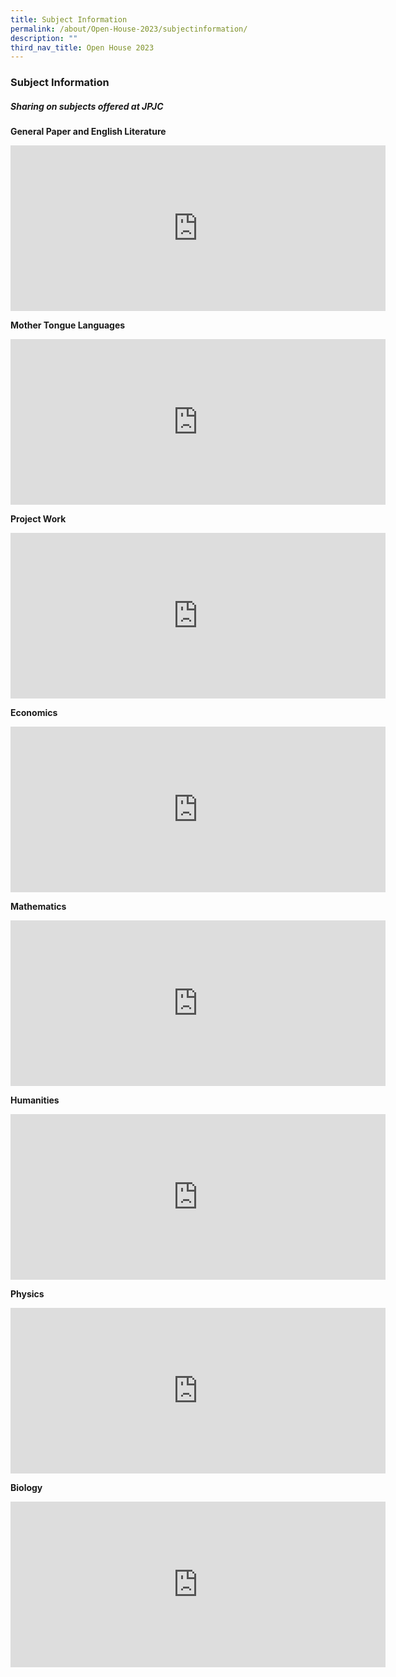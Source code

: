 ```yaml
---
title: Subject Information
permalink: /about/Open-House-2023/subjectinformation/
description: ""
third_nav_title: Open House 2023
---
```

<div align=justify>

<h3>Subject Information</h3>
<h5>Sharing on subjects offered at JPJC</h5>

<p><strong>General Paper and English Literature</strong></P>
<iframe width="600" height="265" src="https://www.youtube.com/embed/-zKQ1m1-kyc" title="#WhyJP Open House 2023 - General Paper" frameborder="0" allow="accelerometer; autoplay; clipboard-write; encrypted-media; gyroscope; picture-in-picture; web-share" allowfullscreen></iframe>

<p><strong>Mother Tongue Languages</strong></P>
<iframe width="600" height="265" src="https://www.youtube.com/embed/xSgEcsEWDCI" title="#WhyJP Open House 2023 - Mother Tongue Languages" frameborder="0" allow="accelerometer; autoplay; clipboard-write; encrypted-media; gyroscope; picture-in-picture; web-share" allowfullscreen></iframe>


<p><strong>Project Work</strong></P>
<iframe width="600" height="265" src="https://www.youtube.com/embed/ixVeRrOJP1E" title="#WhyJP Open House 2023 - Project Work" frameborder="0" allow="accelerometer; autoplay; clipboard-write; encrypted-media; gyroscope; picture-in-picture; web-share" allowfullscreen></iframe>

<p><strong>Economics</strong></P>
<iframe width="600" height="265" src="https://www.youtube.com/embed/k7tPf1Ik9Zo" title="#WhyJP Open House 2023 - Economics" frameborder="0" allow="accelerometer; autoplay; clipboard-write; encrypted-media; gyroscope; picture-in-picture; web-share" allowfullscreen></iframe>

<p><strong>Mathematics</strong></P>
<iframe width="600" height="265" src="https://www.youtube.com/embed/cfKTn5oCNdc" title="#WhyJP Open House 2023 - Mathematics" frameborder="0" allow="accelerometer; autoplay; clipboard-write; encrypted-media; gyroscope; picture-in-picture; web-share" allowfullscreen></iframe>

<p><strong>Humanities</strong></P>
<iframe width="600" height="265" src="https://www.youtube.com/embed/6RvHNnZ6WGs" title="#WhyJP Open House 2023 - Humanities" frameborder="0" allow="accelerometer; autoplay; clipboard-write; encrypted-media; gyroscope; picture-in-picture; web-share" allowfullscreen></iframe>

<p><strong>Physics</strong></P>
<iframe width="600" height="265" src="https://www.youtube.com/embed/8Rl2uAlphZA" title="#WhyJP Open House 2023 - Physics" frameborder="0" allow="accelerometer; autoplay; clipboard-write; encrypted-media; gyroscope; picture-in-picture; web-share" allowfullscreen></iframe>

<p><strong>Biology</strong></P>
<iframe width="600" height="265" src="https://www.youtube.com/embed/sL_b19NjFxo" title="#WhyJP Open House 2023 - Biology" frameborder="0" allow="accelerometer; autoplay; clipboard-write; encrypted-media; gyroscope; picture-in-picture; web-share" allowfullscreen></iframe></div>